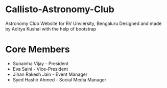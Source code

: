 # Callisto-Astronomy-Club
Astronomy Club Website for RV Unviersity, Bengaluru
Designed and made by Aditya Kushal with the help of bootstrap

# Core Members
* Sunainha Vijay - President
* Eva Saini - Vice-President
* Jihan Rakesh Jain - Event Manager
* Syed Hashir Ahmed - Social Media Manager
